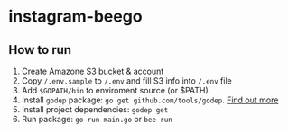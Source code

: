 # instagram-beego

## How to run

1. Create Amazone S3 bucket & account
2. Copy `/.env.sample` to `/.env` and fill S3 info into `/.env` file
3. Add `$GOPATH/bin` to enviroment source (or $PATH).
4. Install `godep` package: `go get github.com/tools/godep`. [Find out more](https://github.com/tools/godep)
5. Install project dependencies: `godep get`
6. Run package: `go run main.go` or `bee run`
